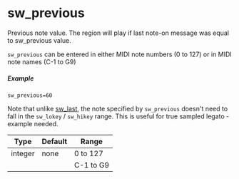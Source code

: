 # sw_previous

Previous note value. The region will play if last note-on message was equal to
sw_previous value.

`sw_previous` can be entered in either MIDI note numbers (0 to 127) or
in MIDI note names (C-1 to G9)

##### Example

```
sw_previous=60
```

Note that unlike [sw_last](/opcodes/sfz_1/sw_last), the note specified by
`sw_previous` doesn't need to fall in the `sw_lokey` / `sw_hikey` range.
This is useful for true sampled legato - example needed.

| Type    | Default | Range     | 
| ---     | ---     | ---       |
| integer | none    | 0 to 127  |
|         |         | C-1 to G9 |
